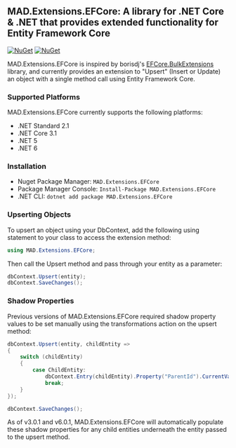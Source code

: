 ## MAD.Extensions.EFCore: A library for .NET Core & .NET that provides extended functionality for Entity Framework Core

[![NuGet](https://img.shields.io/nuget/v/MAD.Extensions.EFCore.svg)](https://www.nuget.org/packages/MAD.Extensions.EFCore/)
[![NuGet](https://img.shields.io/nuget/dt/MAD.Extensions.EFCore)](https://www.nuget.org/packages/MAD.Extensions.EFCore/)

MAD.Extensions.EFCore is inspired by borisdj's [EFCore.BulkExtensions](https://github.com/borisdj/EFCore.BulkExtensions) library, and currently provides an extension to "Upsert" (Insert or Update) an object with a single method call using Entity Framework Core.

### Supported Platforms

MAD.Extensions.EFCore currently supports the following platforms:

* .NET Standard 2.1
* .NET Core 3.1
* .NET 5
* .NET 6

### Installation

* Nuget Package Manager: `MAD.Extensions.EFCore`
* Package Manager Console: `Install-Package MAD.Extensions.EFCore`
* .NET CLI: `dotnet add package MAD.Extensions.EFCore`

### Upserting Objects

To upsert an object using your DbContext, add the following using statement to your class to access the extension method:

```csharp
using MAD.Extensions.EFCore;
```

Then call the Upsert method and pass through your entity as a parameter:

```csharp
dbContext.Upsert(entity);
dbContext.SaveChanges();
```

### Shadow Properties

Previous versions of MAD.Extensions.EFCore required shadow property values to be set manually using the transformations action on the upsert method:

```csharp
dbContext.Upsert(entity, childEntity =>
{
    switch (childEntity)
    {
        case ChildEntity:
            dbContext.Entry(childEntity).Property("ParentId").CurrentValue = entity.Id;
            break;
    }
});

dbContext.SaveChanges();
```

As of v3.0.1 and v6.0.1, MAD.Extensions.EFCore will automatically populate these shadow properties for any child entities underneath the entity passed to the upsert method.